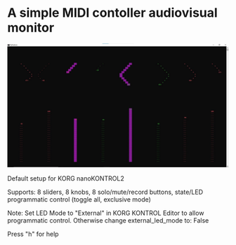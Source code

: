 # A simple MIDI contoller audiovisual monitor

![GUI](pythotron.webp)

Default setup for KORG nanoKONTROL2         

Supports: 8 sliders, 8 knobs, 8 solo/mute/record buttons, state/LED programmatic control (toggle all, exclusive mode)

Note: Set LED Mode to "External" in KORG KONTROL Editor to allow programmatic control. Otherwise change external_led_mode to: False

Press "h" for help